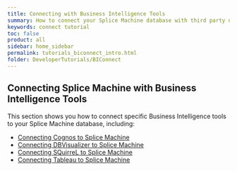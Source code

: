 ```yaml
---
title: Connecting with Business Intelligence Tools
summary: How to connect your Splice Machine database with third party database and business intelligence tools.
keywords: connect tutorial
toc: false
product: all
sidebar: home_sidebar
permalink: tutorials_biconnect_intro.html
folder: DeveloperTutorials/BIConnect
---
```

<section>
<div class="TopicContent" data-swiftype-index="true" markdown="1">

# Connecting Splice Machine with Business Intelligence Tools

This section shows you how to connect specific Business Intelligence tools to your Splice Machine database, including:

* [Connecting Cognos to Splice Machine](tutorials_connect_cognos.html)
* [Connecting DBVisualizer to Splice Machine](tutorials_connect_dbvisualizer.html)
* [Connecting SQuirreL to Splice Machine](tutorials_connect_squirrel.html)
* [Connecting Tableau to Splice Machine](tutorials_connect_tableau.html)

</div>
</section>
